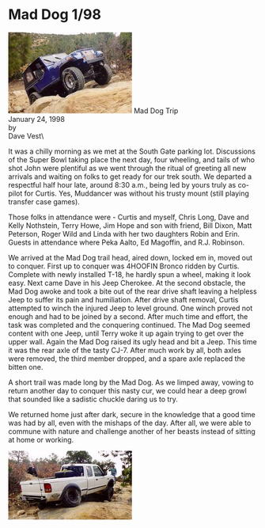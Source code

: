 # Mad Dog 1/98

![Chris on Mad Dog](/images/terry/trail/md980102.jpg) Mad Dog Trip\
January 24, 1998\
by\
Dave Vest\

It was a chilly morning as we met at the South Gate parking lot. Discussions of the Super Bowl taking place the next day, four wheeling, and tails of who shot John were plentiful as we went through the ritual of greeting all new arrivals and waiting on folks to get ready for our trek south. We departed a respectful half hour late, around 8:30 a.m., being led by yours truly as co-pilot for Curtis. Yes, Muddancer was without his trusty mount (still playing transfer case games).

Those folks in attendance were - Curtis and myself, Chris Long, Dave and Kelly Nothstein, Terry Howe, Jim Hope and son with friend, Bill Dixon, Matt Peterson, Roger Wild and Linda with her two daughters Robin and Erin. Guests in attendance where Peka Aalto, Ed Magoffin, and R.J. Robinson.

We arrived at the Mad Dog trail head, aired down, locked em in, moved out to conquer. First up to conquer was 4HOOFIN Bronco ridden by Curtis. Complete with newly installed T-18, he hardly spun a wheel, making it look easy. Next came Dave in his Jeep Cherokee. At the second obstacle, the Mad Dog awoke and took a bite out of the rear drive shaft leaving a helpless Jeep to suffer its pain and humiliation. After drive shaft removal, Curtis attempted to winch the injured Jeep to level ground. One winch proved not enough and had to be joined by a second. After much time and effort, the task was completed and the conquering continued. The Mad Dog seemed content with one Jeep, until Terry woke it up again trying to get over the upper wall. Again the Mad Dog raised its ugly head and bit a Jeep. This time it was the rear axle of the tasty CJ-7. After much work by all, both axles were removed, the third member dropped, and a spare axle replaced the bitten one.

A short trail was made long by the Mad Dog. As we limped away, vowing to return another day to conquer this nasty cur, we could hear a deep growl that sounded like a sadistic chuckle daring us to try.

We returned home just after dark, secure in the knowledge that a good time was had by all, even with the mishaps of the day. After all, we were able to commune with nature and challenge another of her beasts instead of sitting at home or working.

![Bill on Mad Dog](/images/terry/trail/md980101.jpg)
